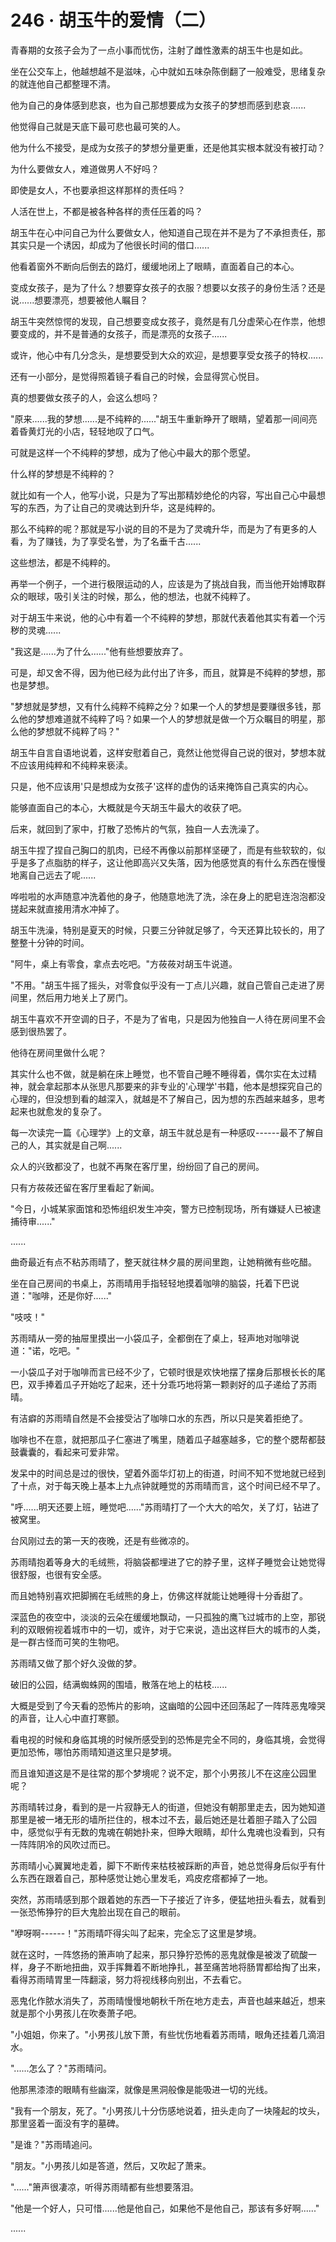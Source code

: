 <link rel="stylesheet" href="../styles/text.css" />
<h1>246 · 胡玉牛的爱情（二）</h1>

青春期的女孩子会为了一点小事而忧伤，注射了雌性激素的胡玉牛也是如此。

坐在公交车上，他越想越不是滋味，心中就如五味杂陈倒翻了一般难受，思绪复杂的就连他自己都整理不清。

他为自己的身体感到悲哀，也为自己那想要成为女孩子的梦想而感到悲哀......

他觉得自己就是天底下最可悲也最可笑的人。

他为什么不接受，是成为女孩子的梦想分量更重，还是他其实根本就没有被打动？

为什么要做女人，难道做男人不好吗？

即使是女人，不也要承担这样那样的责任吗？

人活在世上，不都是被各种各样的责任压着的吗？

胡玉牛在心中问自己为什么要做女人，他知道自己现在并不是为了不承担责任，那其实只是一个诱因，却成为了他很长时间的借口......

他看着窗外不断向后倒去的路灯，缓缓地闭上了眼睛，直面着自己的本心。

变成女孩子，是为了什么？想要穿女孩子的衣服？想要以女孩子的身份生活？还是说......想要漂亮，想要被他人瞩目？

胡玉牛突然惊愕的发现，自己想要变成女孩子，竟然是有几分虚荣心在作祟，他想要变成的，并不是普通的女孩子，而是漂亮的女孩子......

或许，他心中有几分念头，是想要受到大众的欢迎，是想要享受女孩子的特权......

还有一小部分，是觉得照着镜子看自己的时候，会显得赏心悦目。

真的想要做女孩子的人，会这么想吗？

"原来......我的梦想......是不纯粹的......"胡玉牛重新睁开了眼睛，望着那一间间亮着昏黄灯光的小店，轻轻地叹了口气。

可就是这样一个不纯粹的梦想，成为了他心中最大的那个愿望。

什么样的梦想是不纯粹的？

就比如有一个人，他写小说，只是为了写出那精妙绝伦的内容，写出自己心中最想写的东西，为了让自己的灵魂达到升华，这是纯粹的。

那么不纯粹的呢？那就是写小说的目的不是为了灵魂升华，而是为了有更多的人看，为了赚钱，为了享受名誉，为了名垂千古......

这些想法，都是不纯粹的。

再举一个例子，一个进行极限运动的人，应该是为了挑战自我，而当他开始博取群众的眼球，吸引关注的时候，那么，他的想法，也就不纯粹了。

对于胡玉牛来说，他的心中有着一个不纯粹的梦想，那就代表着他其实有着一个污秽的灵魂......

"我这是......为了什么......"他有些想要放弃了。

可是，却又舍不得，因为他已经为此付出了许多，而且，就算是不纯粹的梦想，那也是梦想。

"梦想就是梦想，又有什么纯粹不纯粹之分？如果一个人的梦想是要赚很多钱，那么他的梦想难道就不纯粹了吗？如果一个人的梦想就是做一个万众瞩目的明星，那么他的梦想就不纯粹了吗？"

胡玉牛自言自语地说着，这样安慰着自己，竟然让他觉得自己说的很对，梦想本就不应该用纯粹和不纯粹来亵渎。

只是，他不应该用'只是想成为女孩子'这样的虚伪的话来掩饰自己真实的内心。

能够直面自己的本心，大概就是今天胡玉牛最大的收获了吧。

后来，就回到了家中，打散了恐怖片的气氛，独自一人去洗澡了。

胡玉牛捏了捏自己胸口的肌肉，已经不再像以前那样坚硬了，而是有些软软的，似乎是多了点脂肪的样子，这让他即高兴又失落，因为他感觉真的有什么东西在慢慢地离自己远去了呢......

哗啦啦的水声随意冲洗着他的身子，他随意地洗了洗，涂在身上的肥皂连泡泡都没搓起来就直接用清水冲掉了。

胡玉牛洗澡，特别是夏天的时候，只要三分钟就足够了，今天还算比较长的，用了整整十分钟的时间。

"阿牛，桌上有零食，拿点去吃吧。"方莜莜对胡玉牛说道。

"不用。"胡玉牛摇了摇头，对零食似乎没有一丁点儿兴趣，就自己管自己走进了房间里，然后用力地关上了房门。

胡玉牛喜欢不开空调的日子，不是为了省电，只是因为他独自一人待在房间里不会感到很热罢了。

他待在房间里做什么呢？

其实什么也不做，就是躺在床上睡觉，也不管自己睡不睡得着，偶尔实在太过精神，就会拿起那本从张思凡那要来的非专业的'心理学'书籍，他本是想探究自己的心理的，但没想到看的越深入，就越是不了解自己，因为想的东西越来越多，思考起来也就愈发的复杂了。

每一次读完一篇《心理学》上的文章，胡玉牛就总是有一种感叹------最不了解自己的人，其实就是自己啊......

众人的兴致都没了，也就不再聚在客厅里，纷纷回了自己的房间。

只有方莜莜还留在客厅里看起了新闻。

"今日，小城某家面馆和恐怖组织发生冲突，警方已控制现场，所有嫌疑人已被逮捕待审......"

......

曲奇最近有点不粘苏雨晴了，整天就往林夕晨的房间里跑，让她稍微有些吃醋。

坐在自己房间的书桌上，苏雨晴用手指轻轻地摸着咖啡的脑袋，托着下巴说道："咖啡，还是你好......"

"吱吱！"

苏雨晴从一旁的抽屉里摸出一小袋瓜子，全都倒在了桌上，轻声地对咖啡说道："诺，吃吧。"

一小袋瓜子对于咖啡而言已经不少了，它顿时很是欢快地摆了摆身后那根长长的尾巴，双手捧着瓜子开始吃了起来，还十分乖巧地将第一颗剥好的瓜子递给了苏雨晴。

有洁癖的苏雨晴自然是不会接受沾了咖啡口水的东西，所以只是笑着拒绝了。

咖啡也不在意，就把那瓜子仁塞进了嘴里，随着瓜子越塞越多，它的整个腮帮都鼓鼓囊囊的，看起来可爱非常。

发呆中的时间总是过的很快，望着外面华灯初上的街道，时间不知不觉地就已经到了十点，对于每天晚上基本上九点钟就睡觉的苏雨晴而言，这个时间已经不早了。

"呼......明天还要上班，睡觉吧......"苏雨晴打了一个大大的哈欠，关了灯，钻进了被窝里。

台风刚过去的第一天的夜晚，还是有些微凉的。

苏雨晴抱着等身大的毛绒熊，将脑袋都埋进了它的脖子里，这样子睡觉会让她觉得很舒服，也很有安全感。

而且她特别喜欢把脚搁在毛绒熊的身上，仿佛这样就能让她睡得十分香甜了。

深蓝色的夜空中，淡淡的云朵在缓缓地飘动，一只孤独的鹰飞过城市的上空，那锐利的双眼俯视着城市中的一切，或许，对于它来说，造出这样巨大的城市的人类，是一群古怪而可笑的生物吧。

苏雨晴又做了那个好久没做的梦。

破旧的公园，结满蜘蛛网的围墙，散落在地上的枯枝......

大概是受到了今天看的恐怖片的影响，这幽暗的公园中还回荡起了一阵阵恶鬼嚎哭的声音，让人心中直打寒颤。

看电视的时候和身临其境的时候所感受到的恐怖是完全不同的，身临其境，会觉得更加恐怖，哪怕苏雨晴知道这里只是梦境。

而且谁知道这是不是往常的那个梦境呢？说不定，那个小男孩儿不在这座公园里呢？

苏雨晴转过身，看到的是一片寂静无人的街道，但她没有朝那里走去，因为她知道那里是被一堵无形的墙所拦住的，根本过不去，最后她还是壮着胆子踏入了公园中，感觉似乎有无数的鬼魂在朝她扑来，但睁大眼睛，却什么鬼魂也没看到，只有一阵阵阴冷的风吹过而已。

苏雨晴小心翼翼地走着，脚下不断传来枯枝被踩断的声音，她总觉得身后似乎有什么东西在跟着自己，那种感觉让她心里发毛，鸡皮疙瘩都掉了一地。

突然，苏雨晴感到那个跟着她的东西一下子接近了许多，便猛地扭头看去，就看到一张恐怖狰狞的巨大鬼脸出现在自己的眼前。

"咿呀啊------！"苏雨晴吓得尖叫了起来，完全忘了这里是梦境。

就在这时，一阵悠扬的箫声响了起来，那只狰狞恐怖的恶鬼就像是被泼了硫酸一样，身子不断地扭曲，双手挥舞着不断地挣扎，甚至痛苦地将肠胃都给掏了出来，看得苏雨晴胃里一阵翻滚，努力将视线移向别出，不去看它。

恶鬼化作脓水消失了，苏雨晴慢慢地朝秋千所在地方走去，声音也越来越近，想来就是那个小男孩儿在吹奏萧子吧。

"小姐姐，你来了。"小男孩儿放下萧，有些忧伤地看着苏雨晴，眼角还挂着几滴泪水。

"......怎么了？"苏雨晴问。

他那黑漆漆的眼睛有些幽深，就像是黑洞般像是能吸进一切的光线。

"我有一个朋友，死了。"小男孩儿十分伤感地说着，扭头走向了一块隆起的坟头，那里竖着一面没有字的墓碑。

"是谁？"苏雨晴追问。

"朋友。"小男孩儿如是答道，然后，又吹起了萧来。

"......"箫声很凄凉，听得苏雨晴都有些想要落泪。

"他是一个好人，只可惜......他是他自己，如果他不是他自己，那该有多好啊......"

......
